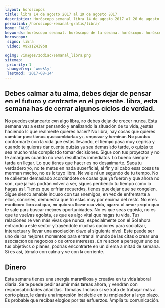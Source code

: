 ```yaml
---
layout: horoscopos
title: libra 14 de agosto 2017 al 20 de agosto 2017 
description: Horóscopo semanal libra 14 de agosto 2017 al 20 de agosto 2017. Debes calmar a tu alma, debes dejar de pensar en el futuro y centrarte en el presente. libra, esta semana has de cerrar algunos ciclos de verdad.
permalink: /horoscopo-semanal-gratis/libra/
home: FALSE
keywords: horóscopo semanal, horóscopo de la semana, horóscopo, horóscopo gratis,horóscopos, horóscopo esperanza gracia, horoscopos libra la semana, horóscopos gratis, Tarot, Astrologia, Zodíaco, libra, horoscopo gratis, semanal
horoscopo:
 signo: libra
 video: V95sIZ4I9bQ

ogimg: /images/zodiac/semanal_libra.png
sitemap:
 priority: 1
 changefreq: 'weekly'
 lastmod: '2017-08-14'
---
```




## Debes calmar a tu alma, debes dejar de pensar en el futuro y centrarte en el presente. libra, esta semana has de cerrar algunos ciclos de verdad.

No puedes estancarte con algo libra, no debes dejar de crecer nunca. Esta semana vas a estar pensando y analizando la situación de tu vida, ¿estás haciendo lo que realmente quieres hacer? No libra, hay cosas que quieres cambiar pero tienes que cambiarlas ya, empezar y terminar. No puedes conformarte con la vida que estás llevando, el tiempo pasa muy deprisa y cuando te quieras dar cuenta quizás ya sea demasiado tarde, o quizás te sea mucho más complicado tomar decisiones. Sigue con tus proyectos y no te amargues cuando no veas resultados inmediatos. Lo bueno siempre tarda en llegar. Lo que tienes que hacer es no desanimarte. Saca tu verdadero yo, no te metas en nada superficial, al fin y al cabo esas cosas te merman mucho, no es lo tuyo libra. No vale ni un segundo de tu tiempo. No te calientes demasiado acordándote de cosas que ya fueron y que ahora no son, que jamás podrán volver a ser, sigues perdiendo tu tiempo como lo hagas así. Tienes que enfriar recuerdos, tienes que dejar que se congelen. Sigue siendo amable incluso con tus enemigos, en vez de enfrentarte a ellos, sonríeles, demuestra que tú estás muy por encima del resto. No eres mediocre libra así que, no quieras llevar esa vida, agarra el amor propio que te sale para buscar mejores oportunidades. No es que seas egoísta, no es que te vuelvas egoísta, es que es algo vital que hagas tu vida.
Tus relaciones se ven más vivas que nunca, especialmente con el Sol ahora entrando a este sector y trayéndote muchas opciones para socializar, interactuar y llevar una asociación clave al siguiente nivel. Este puede ser uno de los mejores momentos para entrar al mundo de las citas o crear una asociación de negocios o de otros intereses. En relación a perseguir uno de tus objetivos o planes, podrías encontrarte en un dilema a mitad de semana. Si es así, tómalo con calma y ve con la corriente.

## Dinero

Esta semana tienes una energía maravillosa y creativa en tu vida laboral diaria. Se te puede pedir asumir más tareas ahora, y vendrán con responsabilidades añadidas. Tómalas. Incluso si se trata de trabajar más a corto plazo, le darás una impresión indeleble en tu empleador a largo plazo. Es probable que recibas elogios por tus esfuerzos. Amplía tu comunicación.